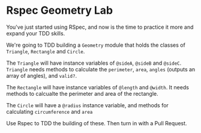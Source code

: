 # Rspec Geometry Lab

You've just started using RSpec, and now is the time to practice it more and expand your TDD skills. 

We're going to TDD building a `Geometry` module that holds the classes of `Triangle`, `Rectangle` and `Circle`. 

The `Triangle` will have instance variables of `@sideA`, `@sideB` and `@sideC`. `Triangle` needs methods to calculate the `perimeter`, `area`, `angles` (outputs an array of angles), and `valid?`. 

The `Rectangle` will have instance variables of `@length` and `@width`. It needs methods to calcualte the perimeter and area of the rectangle. 

The `Circle` will have a `@radius` instance variable, and methods for calculating `circumference` and `area`

Use Rspec to TDD the building of these. Then turn in with a Pull Request. 